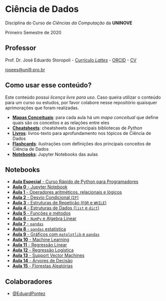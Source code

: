 # Ciência de Dados

Disciplina do Curso de *Ciências da Computação* da **UNINOVE**

Primeiro Semestre de 2020

## Professor

Prof. Dr. José Eduardo Storopoli - [Currículo *Lattes*](http://lattes.cnpq.br/2281909649311607) - [ORCID](https://orcid.org/0000-0002-0559-5176) - [CV](https://storopoli.github.io)

[josees@uni9.pro.br](mailto:josees@uni9.pro.br)

## Como usar esse conteúdo?

Este conteúdo possui *licença livre para uso*. Caso queira utilizar o conteúdo para um curso ou estudos, por favor colabore nesse repositório quaisquer aprimorações que foram realizadas.

* **[Mapas Conceituais](https://github.com/storopoli/ciencia-de-dados/tree/master/Mapas%20Conceituais)**: para cada aula há um *mapa conceitual* que define quais são os conceitos e as relações entre eles
* **[Cheatsheets](https://github.com/storopoli/ciencia-de-dados/tree/master/cheatsheets)**: cheatsheets das principais bibliotecas de *Python*
* [**Livros**](https://github.com/storopoli/ciencia-de-dados/tree/master/livros): livros-texto para aprofundamento nos tópicos de Ciência de Dados
* **[Flashcards](https://github.com/storopoli/ciencia-de-dados/tree/master/flashcards)**: ilustrações com definições dos principais conceitos de Ciência de Dados
* **[Notebooks](https://github.com/storopoli/ciencia-de-dados/tree/master/notebooks)**: Jupyter Notebooks das aulas

## Notebooks

* [**Aula Especial** - Curso Rápido de Python para Programadores](https://mybinder.org/v2/gh/storopoli/ciencia-de-dados/master?filepath=notebooks%2FAula_Especial_Python.ipynb) 
* [**Aula 0** - Jupyter Notebook](https://mybinder.org/v2/gh/storopoli/ciencia-de-dados/master?filepath=notebooks%2FAula_0_Jupyter.ipynb) 
* [**Aula 1** - Operadores aritméticos, relacionais e lógicos](https://mybinder.org/v2/gh/storopoli/ciencia-de-dados/master?filepath=notebooks%2FAula_1_Operadores_Aritmeticos_Relacionais_e_Logicos.ipynb) 
* [**Aula 2** - Desvio Condicional (`IF`)](https://mybinder.org/v2/gh/storopoli/ciencia-de-dados/master?filepath=notebooks%2FAula_2_Desvio_Condicional_IF.ipynb)
* [**Aula 3** - Estruturas de Repetição (`FOR` e `WHILE`)](https://mybinder.org/v2/gh/storopoli/ciencia-de-dados/master?filepath=notebooks%2FAula_3_Estruturas_de_Repeticao.ipynb)
* [**Aula 4** - Estruturas de Dados (`list` e `dict`)](https://mybinder.org/v2/gh/storopoli/ciencia-de-dados/master?filepath=notebooks%2FAula_4_Estrutura_de_Dados.ipynb)
* [**Aula 5** - Funções e métodos](https://mybinder.org/v2/gh/storopoli/ciencia-de-dados/master?filepath=notebooks%2FAula_5_Metodos_e_Funcoes.ipynb)
* [**Aula 6** - `NumPy` e Algebra Linear](https://mybinder.org/v2/gh/storopoli/ciencia-de-dados/master?filepath=notebooks%2FAula_6_Numpy_Algebra_Linear.ipynb)
* [**Aula 7** - `pandas`](https://mybinder.org/v2/gh/storopoli/ciencia-de-dados/master?filepath=notebooks%2FAula_7_pandas.ipynb)
* [**Aula 8** - `pandas` estatística](https://mybinder.org/v2/gh/storopoli/ciencia-de-dados/master?filepath=notebooks%2FAula_8_pandas_estatistica.ipynb)
* [**Aula 9** - Gráficos com `matplotlib` e `pandas`](https://mybinder.org/v2/gh/storopoli/ciencia-de-dados/master?filepath=notebooks%2FAula_9_graficos.ipynb)
* [**Aula 10** - Machine Learning](https://mybinder.org/v2/gh/storopoli/ciencia-de-dados/master?filepath=notebooks%2FAula_10_Machine_Learning.ipynb)
* [**Aula 11** - Regressão Linear](https://mybinder.org/v2/gh/storopoli/ciencia-de-dados/master?filepath=notebooks%2FAula_11_Regressao_Linear.ipynb)
* [**Aula 12** - Regressão Logística](https://mybinder.org/v2/gh/storopoli/ciencia-de-dados/master?filepath=notebooks%2FAula_12_Regressao_Logistica.ipynb)
* [**Aula 13** - Support Vector Machines](https://mybinder.org/v2/gh/storopoli/ciencia-de-dados/master?filepath=notebooks%2FAula_13_Support_Vector_Machines.ipynb)
* [**Aula 14** - Árvores de Decisão](https://mybinder.org/v2/gh/storopoli/ciencia-de-dados/master?filepath=notebooks%2FAula_14_Arvores_de_Decisao.ipynb)
* [**Aula 15** - Florestas Aleatórias](https://mybinder.org/v2/gh/storopoli/ciencia-de-dados/master?filepath=notebooks%2FAula_15_Florestas_Aleatorias.ipynb)

## Colaboradores
* [@EduardPontez](https://github.com/EduardPontez)
